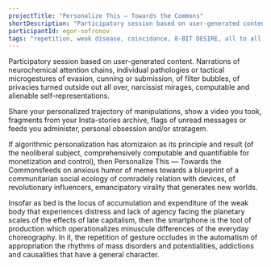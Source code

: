 ```yaml
---
projectTitle: "Personalize This — Towards the Commons"
shortDescription: "Participatory session based on user-generated content."
participantId: egor-sofronov
tags: "repetition, weak disease, coincidance, 8-BIT DESIRE, all to all, collection, digital proletariat, intimate interfaces, object, practices of ourselves, psychodata, quick knowledge"
---
```


Participatory session based on user-generated content. Narrations of neurochemical attention chains, individual pathologies or tactical microgestures of evasion, cunning or submission, of filter bubbles, of privacies turned outside out all over, narcissist mirages, computable and alienable self-representations.

Share your personalized trajectory of manipulations, show a video you took, fragments from your Insta-stories archive, flags of unread messages or feeds you administer, personal obsession and/or stratagem.

If algorithmic personalization has atomizaion as its principle and result (of the neoliberal subject, comprehensively computable and quantifiable for monetization and control), then Personalize This — Towards the Commonsfeeds on anxious humor of memes towards a blueprint of a communitarian social ecology of comradely relation with devices, of revolutionary influencers, emancipatory virality that generates new worlds.

Insofar as bed is the locus of accumulation and expenditure of the weak body that experiences distress and lack of agency facing the planetary scales of the effects of late capitalism, then the smartphone is the tool of production which operationalizes minuscule differences of the everyday choreography. In it, the repetition of gesture occludes in the automatism of appropriation the rhythms of mass disorders and potentialities, addictions and causalities that have a general character.
